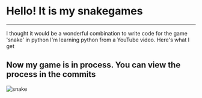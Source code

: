 # Hello! It is my snakegames
---
I thought it would be a wonderful combination to write code for the game 'snake' in python
I'm learning python from a YouTube video. Here's what I get

## Now my game is in process. You can view the process in the commits 

![snake](https://handsontek.net/images/Teams/Snake/hero.png)